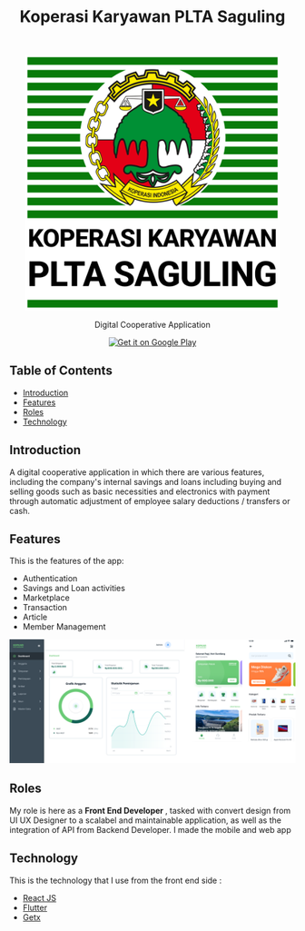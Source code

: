 <h1 align="center"> Koperasi Karyawan PLTA Saguling </h1> <br>
<p align="center">
  <a>
    <img alt="GitPoint" title="GitPoint" src="https://raw.githubusercontent.com/DafaZakhulhaq27/portofolio_desc/master/assets/kopkar_saguling_logo.png" width="450">
  </a>
</p>

<p align="center">
  Digital Cooperative Application
</p>

<p align="center">

  <a href="https://play.google.com/store/apps/details?id=com.kopkarpltasaguling.kopkarplta_mobile">
    <img alt="Get it on Google Play" title="Google Play" src="http://i.imgur.com/mtGRPuM.png" width="140">
  </a>
</p>

<!-- START doctoc generated TOC please keep comment here to allow auto update -->
<!-- DON'T EDIT THIS SECTION, INSTEAD RE-RUN doctoc TO UPDATE -->
## Table of Contents

- [Introduction](#introduction)
- [Features](#features)
- [Roles](#roles)
- [Technology](#technology)

<!-- END doctoc generated TOC please keep comment here to allow auto update -->

## Introduction

A digital cooperative application in which there are various features, including the company's internal savings and loans including buying and selling goods such as basic necessities and electronics with payment through automatic adjustment of employee salary deductions / transfers or cash. 

## Features

This is the features of the app:

* Authentication
* Savings and Loan activities
* Marketplace
* Transaction
* Article
* Member Management

<p align="center">
  <img src = "https://github.com/DafaZakhulhaq27/portofolio_desc/blob/master/assets/kopkar_saguling_ss.png?raw=true" width=700>
</p>

## Roles

My role is here as a <strong>Front End Developer </strong>, tasked with convert design from UI UX Designer to a scalabel and maintainable application, as well as the integration of API from Backend Developer. I made the mobile and web app

## Technology
This is the technology that I use from the front end side :
- [React JS](https://reactjs.org/)
- [Flutter](https://flutter.dev/)
- [Getx](https://pub.dev/packages/get)
